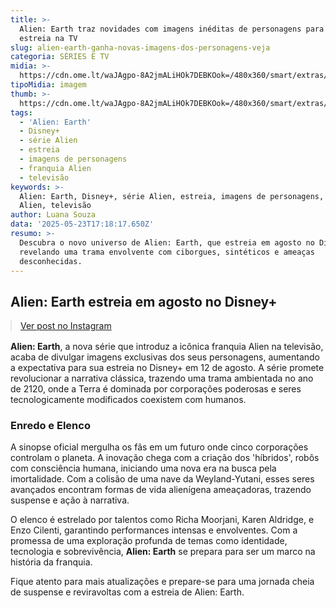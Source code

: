 ```yaml
---
title: >-
  Alien: Earth traz novidades com imagens inéditas de personagens para sua
  estreia na TV
slug: alien-earth-ganha-novas-imagens-dos-personagens-veja
categoria: SÉRIES E TV
midia: >-
  https://cdn.ome.lt/waJAgpo-8A2jmALiHOk7DEBKOok=/480x360/smart/extras/conteudos/omelete_THUMB_-_2025-05-23T134620.935.png
tipoMidia: imagem
thumb: >-
  https://cdn.ome.lt/waJAgpo-8A2jmALiHOk7DEBKOok=/480x360/smart/extras/conteudos/omelete_THUMB_-_2025-05-23T134620.935.png
tags:
  - 'Alien: Earth'
  - Disney+
  - série Alien
  - estreia
  - imagens de personagens
  - franquia Alien
  - televisão
keywords: >-
  Alien: Earth, Disney+, série Alien, estreia, imagens de personagens, franquia
  Alien, televisão
author: Luana Souza
data: '2025-05-23T17:18:17.650Z'
resumo: >-
  Descubra o novo universo de Alien: Earth, que estreia em agosto no Disney+,
  revelando uma trama envolvente com ciborgues, sintéticos e ameaças
  desconhecidas.
---
```


## Alien: Earth estreia em agosto no Disney+

<blockquote class="instagram-media" data-instgrm-permalink="https://www.instagram.com/p/DKAGt0CzYsD/" data-instgrm-version="14" style="width:100%; max-width:540px; margin:1rem auto;"><a href="https://www.instagram.com/p/DKAGt0CzYsD/">Ver post no Instagram</a></blockquote>

**Alien: Earth**, a nova série que introduz a icônica franquia Alien na televisão, acaba de divulgar imagens exclusivas dos seus personagens, aumentando a expectativa para sua estreia no Disney+ em 12 de agosto. A série promete revolucionar a narrativa clássica, trazendo uma trama ambientada no ano de 2120, onde a Terra é dominada por corporações poderosas e seres tecnologicamente modificados coexistem com humanos.

### Enredo e Elenco

A sinopse oficial mergulha os fãs em um futuro onde cinco corporações controlam o planeta. A inovação chega com a criação dos 'híbridos', robôs com consciência humana, iniciando uma nova era na busca pela imortalidade. Com a colisão de uma nave da Weyland-Yutani, esses seres avançados encontram formas de vida alienígena ameaçadoras, trazendo suspense e ação à narrativa.

O elenco é estrelado por talentos como Richa Moorjani, Karen Aldridge, e Enzo Cilenti, garantindo performances intensas e envolventes. Com a promessa de uma exploração profunda de temas como identidade, tecnologia e sobrevivência, **Alien: Earth** se prepara para ser um marco na história da franquia.

Fique atento para mais atualizações e prepare-se para uma jornada cheia de suspense e reviravoltas com a estreia de Alien: Earth.

